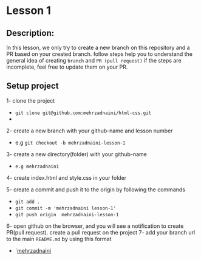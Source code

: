 # Lesson 1
## Description:
 In this lesson, we only try to create a new branch on this repository and a PR based on your created branch. 
 follow steps help you to understand the general idea of creating `branch` and `PR (pull request)`
 if the steps are incomplete, feel free to update them on your PR. 
 
## Setup project 

1- clone the project 
* `git clone git@github.com:mehrzadnaini/html-css.git`
* 
2- create a new branch with your github-name and lesson number
* e.g `git checkout -b mehrzadnaini-lesson-1`


3- create a new directory(folder) with your github-name 
* `e.g mehrzadnaini`
  
4- create index.html and style.css in your folder
  
5- create a commit and push it to the origin by following the commands 
* `git add .`
* `git commit -m 'mehrzadnaini lesson-1'`
* `git push origin  mehrzadnaini-lesson-1`

6- open github on the browser, and you will see a notification to create PR(pull request). create a pull request on the project 
7- add your branch url to the main `README.md` by using this format

* `[mehrzadnaini](https://mehrzadnaini.github.io/html-css/mehrzadnaini)
